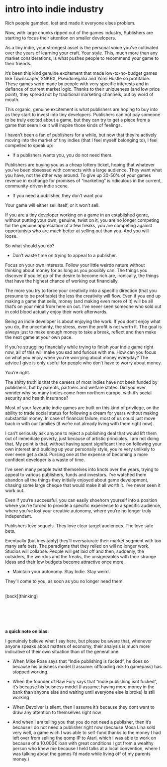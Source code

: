 <h1>intro into indie industry</h1>

Rich people gambled, lost and made it everyone elses problem.

Now, with large chunks ripped out of the games industry, Publishers are starting to focus their attention on smaller developers.


As a tiny indie, your strongest asset is the personal voice you’ve cultivated over the years of learning your craft. Your style. This, much more than any market considerations, is what pushes people to recommend your game to their friends.

It’s been this kind genuine excitement that made low-to-no-budget games like Townscaper,  SNKRX, Pseudoregalia and Yomi Hustle so profitabie. These games were made by people with very specific interests and in defiance of current market logic. Thanks to their uniqueness (and low price point), they spread not by traditional marketing channels, but by word of mouth. 

This organic, genuine excitement is what publishers are hoping to buy into as they start to invest into tiny developers. Publishers can not pay someone to be truly excited about a game, but they can try to get a piece from a game that seem like it will inspire those kinds of feelings.

I haven’t been a fan of publishers for a while, but now that they’re actively moving into the market of tiny indies (that I feel myself belonging to), I feel compelled to speak up:

- If a publishers wants you, you do not need them.

Publishers are buying you as a cheap lottery ticket, hoping that whatever you’ve been obsessed with connects with a large audience. They want what you have, not the other way around. To give up 30-50% of your games revenue in exchange for promises of “marketing” is ridiculous in the current, community-driven indie scene. 

- If you need a publisher, they don’t want you

Your game will either sell itself, or it won’t sell. 

If you are a tiny developer working on a game in an established genre, without putting your own, genuine, twist on it, you are no longer competing for the genuine appreciation of a few freaks, you are competing against opportunists who are much better at selling out than you. And you will loose.


So what should you do?

- Don’t waste time on trying to appeal to a publisher.

Focus on your own interests. Follow your little weirdo nature without thinking about money for as long as you possibly can. The things you discover if you let go of the desire to become rich are, ironically, the things that have the highest chance of working out financially.

The more you try to force your creativity into a specific direction (that you presume to be profitable) the less the creativity will flow. Even if you end up making a game that sells, money (and making even more of it) will be all that’s on your mind from here on out. I’ve never seen someone who sold out in cold blood actually enjoy their work afterwards.

Being an indie developer is about enjoying the work. If you don’t enjoy what you do, the uncertainty, the stress, even the profit is not worth it. The goal is always just to make enough money to take a break, reflect and then make the next game at your own pace. 

If you’re struggling financially while trying to finish your indie game right now, all of this will make you sad and furious with me. How can you focus on what you enjoy when you’re worrying about money everyday? The advice I give is only useful for people who don’t have to worry about money.

You’re right.

The shitty truth is that the careers of most indies have not been funded by publishers, but by parents, partners and welfare states. Did you ever wonder why so many indies come from northern europe, with it’s social security and health insurance?

Most of your favourite indie games are built on this kind of privilege, on the ability to trade social status for following a dream for years without making substantial money. In case of financial failure, most of us could just move back in with our families (if we’re not already living with them right now). 

I can’t seriously ask anyone to reject a publishing deal that would lift them out of immediate poverty, just because of artistic principles. I am not doing that. My point is that, without having spent significant time on following your own interest and building up your personally style, you’re very unlikely to ever even get a deal. Pursing one at the expense of becoming a more confident developer is a waste of time.


I’ve seen many people twist themselves into knots over the years, trying to appeal to various publishers, funds and investors. I’ve watched them abandon all the things they initially enjoyed about game development, chasing some large cheque that would make it all worth it. I’ve never seen it work out. 

Even if you’re successful, you can easily shoehorn yourself into a position where you’re forced to provide a specific experience to a specific audience, where you’ve lost your creative autonomy, where you’re no longer truly independant.

Publishers love sequels. They love clear target audiences. The love safe bets. 

Eventually (but inevitably) they’ll oversaturate their market segment with too many safe bets. The paradigms that they relied on will no longer work. Studios will collapse. People will get laid off and then, suddenly, the outsiders, the weirdos and the freaks, the unsigneables with their strange ideas and their low budgets become attractive once more.


- Maintain your autonomy. Stay Indie. Stay weird.

They’ll come to you, as soon as you no longer need them.

<br>
[back](thinking)

<br><br><br><br>



**a quick note on bias:**

I genuinely believe what I say here, but please be aware that, whenever anyone speaks about matters of economy, their analysis is much more indicative of their own situation than of the general one.

- When Mike Rose says that “Indie publishing is fucked”, he does so because his buisness model (I assume: offloading risk to gamepass) has stopped working. 

- When the founder of Raw Fury says that “indie publishing isnt fucked”, it’s because his buisness model (I assume: having more money in the bank than anyone else and waiting until everyone else is broke) is still working

- When Devolver is silent, then I assume it’s because they dont want to draw any attention to themselves right now

- And when I am telling you that you do not need a publisher, then it’s because I do not need a publisher right now (because Mosa Lina sold very well, a game wich I was able to self-fund thanks to the money I had left over from selling the qomp IP to Atari, which I was able to work on because of a 10.000€ loan with great conditions I got from a wealthy person who knew me because I held talks at a local convention, where I was talking about the games I’d made while living off of my parents money.)

